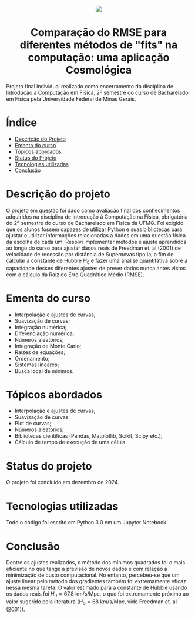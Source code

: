 <p align="center">
<img src="https://github.com/user-attachments/assets/0a722dae-d9e3-41a5-aa0f-ad112e37a4fc"/>
</p>

<h1 align="center"> Comparação do RMSE para diferentes métodos de "fits" na computação: uma aplicação Cosmológica  </h1>
Projeto final individual realizado como encerramento da disciplina de Introdução à Computação em Física, 2º semestre do curso de Bacharelado em Física pela Universidade Federal de Minas Gerais.

# Índice
* [Descrição do Projeto](#descrição-do-projeto)
* [Ementa do curso](#ementa-do-curso)
* [Tópicos abordados](#tópicos-abordados)
* [Status do Projeto](#status-do-projeto)
* [Tecnologias utilizadas](#tecnologias-utilizadas)
* [Conclusão](#conclusão)

# Descrição do projeto 
O projeto em questão foi dado como avaliação final dos conhecimentos adquiridos na disciplina de Introdução à Computação na Física, obrigatória do 2º semestre do curso de Bacharelado em Física da UFMG. Foi exigido que os alunos fossem capazes de utilizar Python e suas bibliotecas para ajustar e utilizar informações relacionadas a dados em uma questão física da escolha de cada um. Resolvi implementar métodos e ajuste aprendidos ao longo do curso para ajustar dados reais de Freedman et. al (2001) de velocidade de recessão por distância de Supernovas tipo Ia, a fim de calcular a constante de Hubble $H_0$ e fazer uma análise quantitativa sobre a capacidade desses diferentes ajustes de prever dados nunca antes vistos com o cálculo da Raíz do Erro Quadrático Médio (RMSE). 

# Ementa do curso
- Interpolação e ajustes de curvas;
- Suavização de curvas;
- Integração numérica;
- Diferenciação numérica;
- Números aleatórios;
- Integração de Monte Carlo;
- Raízes de equações;
- Ordenamento;
- Sistemas lineares;
- Busca local de mínimos.

# Tópicos abordados
- Interpolação e ajustes de curvas;
- Suavização de curvas;
- Plot de curvas;
- Números aleatórios;
- Bibliotecas científicas (Pandas, Matplotlib, Scikit, Scipy etc.);
- Cálculo de tempo de execução de uma célula.

# Status do projeto
O projeto foi concluído em dezembro de 2024.

# Tecnologias utilizadas
Todo o código foi escrito em Python 3.0 em um Jupyter Notebook.

# Conclusão
Dentre os ajustes realizados, o método dos mínimos quadrados foi o mais eficiente no que tange a previsão de novos dados e com relação à minimização de custo computacional. No entanto, percebeu-se que um ajuste linear pelo método dos gradientes também foi extremamente eficaz nessa mesma tarefa. O valor estimado para a constante de Hubble usando os dados reais foi $H_0 = 67.8$ km/s/Mpc, o que foi extremamente próximo ao valor sugerido pela literatura ($H_0 = 68$ km/s/Mpc, vide Freedman et. al (2001)).
